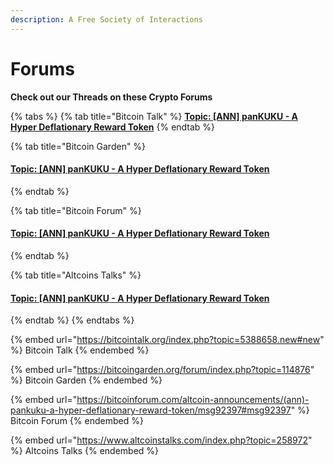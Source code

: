 ```yaml
---
description: A Free Society of Interactions
---
```


# Forums

**Check out our Threads on these Crypto Forums**

{% tabs %}
{% tab title="Bitcoin Talk" %}
[**Topic: \[ANN\] panKUKU - A Hyper Deflationary Reward Token**](https://bitcointalk.org/index.php?topic=5388658.new#new)
{% endtab %}

{% tab title="Bitcoin Garden" %}
#### [**Topic: \[ANN\] panKUKU - A Hyper Deflationary Reward Token**](https://bitcoingarden.org/forum/index.php?topic=114876)
{% endtab %}

{% tab title="Bitcoin Forum" %}
#### [**Topic: \[ANN\] panKUKU - A Hyper Deflationary Reward Token**](https://bitcoinforum.com/altcoin-announcements/\(ann\)-pankuku-a-hyper-deflationary-reward-token/msg92397/#msg92397)
{% endtab %}

{% tab title="Altcoins Talks" %}
#### [**Topic: \[ANN\] panKUKU - A Hyper Deflationary Reward Token**](https://www.altcoinstalks.com/index.php?topic=258972)
{% endtab %}
{% endtabs %}

{% embed url="https://bitcointalk.org/index.php?topic=5388658.new#new" %}
Bitcoin Talk
{% endembed %}

{% embed url="https://bitcoingarden.org/forum/index.php?topic=114876" %}
Bitcoin Garden
{% endembed %}

{% embed url="https://bitcoinforum.com/altcoin-announcements/(ann)-pankuku-a-hyper-deflationary-reward-token/msg92397#msg92397" %}
Bitcoin Forum
{% endembed %}

{% embed url="https://www.altcoinstalks.com/index.php?topic=258972" %}
Altcoins Talks
{% endembed %}

